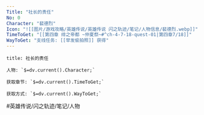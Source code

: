 ```yaml
---
Title: "社长的责任"
No: 0
Character: "裴德烈"
Icon: "![[图片/游戏攻略/英雄传说/英雄传说 闪之轨迹/笔记/人物信息/裴德烈.webp]]"
TimeToGet: "[[第四章 绯之帝都 ~仲夏祭~#^ch-4-7-18-quest-01|第四章7/18]]"
WayToGet: "支线任务: [[举发偷拍照]] 获得"
---
```

```ad-note
title: 社长的责任

人物: `$=dv.current().Character;`

获取章节: `$=dv.current().TimeToGet;`

获取方式: `$=dv.current().WayToGet;`

```

#英雄传说/闪之轨迹/笔记/人物
